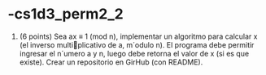 # -cs1d3_perm2_2

1. (6 points) Sea ax ≡ 1 (mod n), implementar un algoritmo para calcular x (el inverso multiplicativo de a, m´odulo n). El programa debe permitir ingresar el n´umero a y n, luego debe retorna el valor de x (si es que existe). Crear un repositorio en GirHub (con README).
